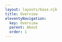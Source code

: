 ```yaml
---
layout: layouts/base.njk
title: Overview
eleventyNavigation:
  key: Overview
  parent: About
  order: 1
---
```

